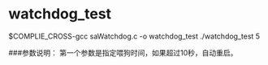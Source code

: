 # watchdog_test

$COMPLIE_CROSS-gcc saWatchdog.c  -o  watchdog_test
./watchdog_test  5

###参数说明：
  第一个参数是指定喂狗时间，如果超过10秒，自动重启。
